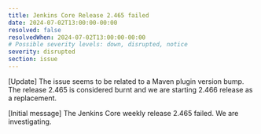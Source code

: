 ```yaml
---
title: Jenkins Core Release 2.465 failed
date: 2024-07-02T13:00:00-00:00
resolved: false
resolvedWhen: 2024-07-02T13:00:00-00:00
# Possible severity levels: down, disrupted, notice
severity: disrupted
section: issue
---
```


[Update]
The issue seems to be related to a Maven plugin version bump. The release 2.465 is considered burnt and we are starting 2.466 release as a replacement.

[Initial message]
The Jenkins Core weekly release 2.465 failed. We are investigating.
